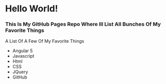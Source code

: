 <h1>Hello World!</h1>

<h3>This Is My GitHub Pages Repo Where Ill List All Bunches Of My Favorite Things</h3>

<p> A List Of A Few Of My Favorite Things </p>
<ul>
	<li>Angular 5</li>
	<li>Javascript</li>
	<li>Html</li>
	<li>CSS</li>
	<li>JQuery</li>
	<li>GitHub</li>
</ul>


